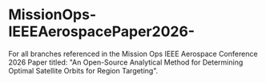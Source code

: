 # MissionOps-IEEEAerospacePaper2026-
For all branches referenced in the Mission Ops IEEE Aerospace Conference 2026 Paper titled: "An Open-Source Analytical Method for Determining Optimal Satellite Orbits for Region Targeting".
